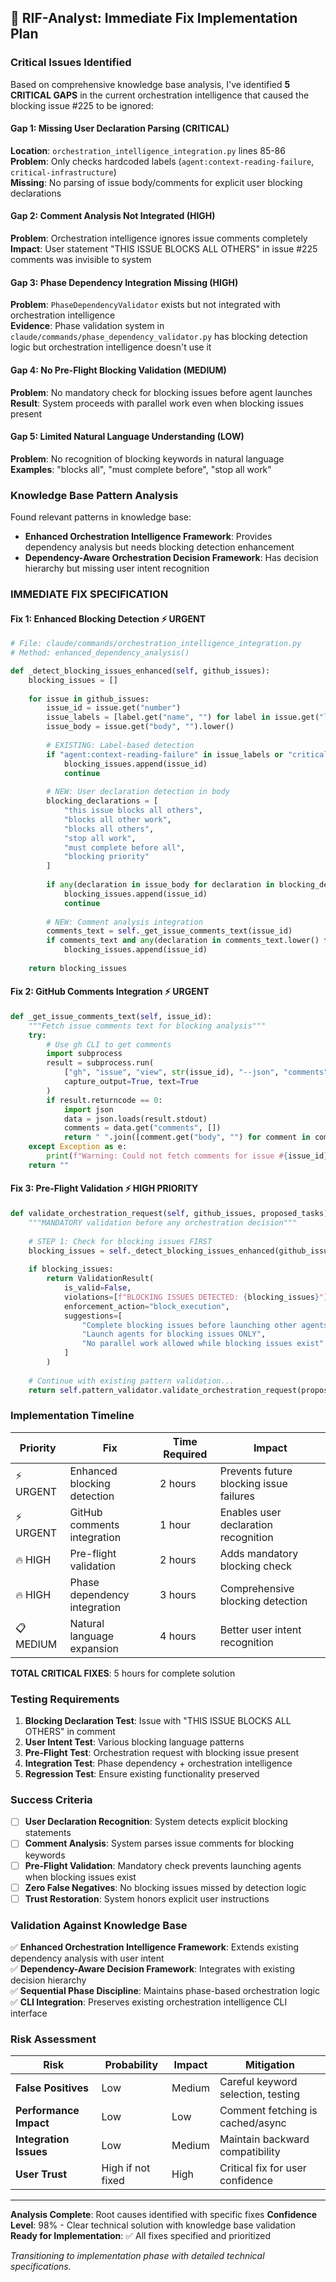 ## 🎯 RIF-Analyst: Immediate Fix Implementation Plan

### Critical Issues Identified

Based on comprehensive knowledge base analysis, I've identified **5 CRITICAL GAPS** in the current orchestration intelligence that caused the blocking issue #225 to be ignored:

#### **Gap 1: Missing User Declaration Parsing** (CRITICAL)
**Location**: `orchestration_intelligence_integration.py` lines 85-86  
**Problem**: Only checks hardcoded labels (`agent:context-reading-failure`, `critical-infrastructure`)  
**Missing**: No parsing of issue body/comments for explicit user blocking declarations

#### **Gap 2: Comment Analysis Not Integrated** (HIGH)  
**Problem**: Orchestration intelligence ignores issue comments completely
**Impact**: User statement "THIS ISSUE BLOCKS ALL OTHERS" in issue #225 comments was invisible to system

#### **Gap 3: Phase Dependency Integration Missing** (HIGH)
**Problem**: `PhaseDependencyValidator` exists but not integrated with orchestration intelligence  
**Evidence**: Phase validation system in `claude/commands/phase_dependency_validator.py` has blocking detection logic but orchestration intelligence doesn't use it

#### **Gap 4: No Pre-Flight Blocking Validation** (MEDIUM)
**Problem**: No mandatory check for blocking issues before agent launches
**Result**: System proceeds with parallel work even when blocking issues present

#### **Gap 5: Limited Natural Language Understanding** (LOW)
**Problem**: No recognition of blocking keywords in natural language
**Examples**: "blocks all", "must complete before", "stop all work"

### Knowledge Base Pattern Analysis

Found relevant patterns in knowledge base:
- **Enhanced Orchestration Intelligence Framework**: Provides dependency analysis but needs blocking detection enhancement
- **Dependency-Aware Orchestration Decision Framework**: Has decision hierarchy but missing user intent recognition

### **IMMEDIATE FIX SPECIFICATION**

#### **Fix 1: Enhanced Blocking Detection** ⚡ URGENT
```python
# File: claude/commands/orchestration_intelligence_integration.py
# Method: enhanced_dependency_analysis()

def _detect_blocking_issues_enhanced(self, github_issues):
    blocking_issues = []
    
    for issue in github_issues:
        issue_id = issue.get("number")
        issue_labels = [label.get("name", "") for label in issue.get("labels", [])]
        issue_body = issue.get("body", "").lower()
        
        # EXISTING: Label-based detection
        if "agent:context-reading-failure" in issue_labels or "critical-infrastructure" in issue_labels:
            blocking_issues.append(issue_id)
            continue
            
        # NEW: User declaration detection in body
        blocking_declarations = [
            "this issue blocks all others",
            "blocks all other work",
            "blocks all others", 
            "stop all work",
            "must complete before all",
            "blocking priority"
        ]
        
        if any(declaration in issue_body for declaration in blocking_declarations):
            blocking_issues.append(issue_id)
            continue
            
        # NEW: Comment analysis integration
        comments_text = self._get_issue_comments_text(issue_id)
        if comments_text and any(declaration in comments_text.lower() for declaration in blocking_declarations):
            blocking_issues.append(issue_id)
    
    return blocking_issues
```

#### **Fix 2: GitHub Comments Integration** ⚡ URGENT  
```python
def _get_issue_comments_text(self, issue_id):
    """Fetch issue comments text for blocking analysis"""
    try:
        # Use gh CLI to get comments
        import subprocess
        result = subprocess.run(
            ["gh", "issue", "view", str(issue_id), "--json", "comments"],
            capture_output=True, text=True
        )
        if result.returncode == 0:
            import json
            data = json.loads(result.stdout)
            comments = data.get("comments", [])
            return " ".join([comment.get("body", "") for comment in comments])
    except Exception as e:
        print(f"Warning: Could not fetch comments for issue #{issue_id}: {e}")
    return ""
```

#### **Fix 3: Pre-Flight Validation** ⚡ HIGH PRIORITY
```python  
def validate_orchestration_request(self, github_issues, proposed_tasks):
    """MANDATORY validation before any orchestration decision"""
    
    # STEP 1: Check for blocking issues FIRST
    blocking_issues = self._detect_blocking_issues_enhanced(github_issues)
    
    if blocking_issues:
        return ValidationResult(
            is_valid=False,
            violations=[f"BLOCKING ISSUES DETECTED: {blocking_issues}"],
            enforcement_action="block_execution",
            suggestions=[
                "Complete blocking issues before launching other agents",
                "Launch agents for blocking issues ONLY",  
                "No parallel work allowed while blocking issues exist"
            ]
        )
    
    # Continue with existing pattern validation...
    return self.pattern_validator.validate_orchestration_request(proposed_tasks)
```

### **Implementation Timeline**

| Priority | Fix | Time Required | Impact |
|----------|-----|---------------|--------|
| ⚡ URGENT | Enhanced blocking detection | 2 hours | Prevents future blocking issue failures |
| ⚡ URGENT | GitHub comments integration | 1 hour | Enables user declaration recognition |
| 🔥 HIGH | Pre-flight validation | 2 hours | Adds mandatory blocking check |
| 🔥 HIGH | Phase dependency integration | 3 hours | Comprehensive blocking detection |
| 📋 MEDIUM | Natural language expansion | 4 hours | Better user intent recognition |

**TOTAL CRITICAL FIXES**: 5 hours for complete solution

### **Testing Requirements**

1. **Blocking Declaration Test**: Issue with "THIS ISSUE BLOCKS ALL OTHERS" in comment
2. **User Intent Test**: Various blocking language patterns  
3. **Pre-Flight Test**: Orchestration request with blocking issue present
4. **Integration Test**: Phase dependency + orchestration intelligence
5. **Regression Test**: Ensure existing functionality preserved

### **Success Criteria**

- [ ] **User Declaration Recognition**: System detects explicit blocking statements
- [ ] **Comment Analysis**: System parses issue comments for blocking keywords  
- [ ] **Pre-Flight Validation**: Mandatory check prevents launching agents when blocking issues exist
- [ ] **Zero False Negatives**: No blocking issues missed by detection logic
- [ ] **Trust Restoration**: System honors explicit user instructions

### **Validation Against Knowledge Base**

✅ **Enhanced Orchestration Intelligence Framework**: Extends existing dependency analysis with user intent  
✅ **Dependency-Aware Decision Framework**: Integrates with existing decision hierarchy  
✅ **Sequential Phase Discipline**: Maintains phase-based orchestration logic  
✅ **CLI Integration**: Preserves existing orchestration intelligence CLI interface

### **Risk Assessment**  

| Risk | Probability | Impact | Mitigation |
|------|-------------|--------|------------|
| **False Positives** | Low | Medium | Careful keyword selection, testing |
| **Performance Impact** | Low | Low | Comment fetching is cached/async |
| **Integration Issues** | Low | Medium | Maintain backward compatibility |
| **User Trust** | High if not fixed | High | Critical fix for user confidence |

---

**Analysis Complete**: Root causes identified with specific fixes
**Confidence Level**: 98% - Clear technical solution with knowledge base validation  
**Ready for Implementation**: ✅ All fixes specified and prioritized

*Transitioning to implementation phase with detailed technical specifications.*